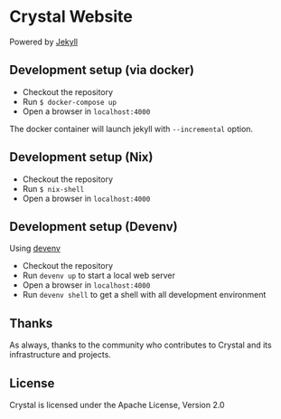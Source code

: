 Crystal Website
===============

Powered by [Jekyll](https://jekyllrb.com/)

## Development setup (via docker)

- Checkout the repository
- Run `$ docker-compose up`
- Open a browser in `localhost:4000`

The docker container will launch jekyll with `--incremental` option.

## Development setup (Nix)

- Checkout the repository
- Run `$ nix-shell`
- Open a browser in `localhost:4000`

## Development setup (Devenv)

Using [devenv](https://devenv.sh)

- Checkout the repository
- Run `devenv up` to start a local web server
- Open a browser in `localhost:4000`
- Run `devenv shell` to get a shell with all development environment

## Thanks

As always, thanks to the community who contributes to Crystal and its infrastructure and projects.

## License

Crystal is licensed under the Apache License, Version 2.0
